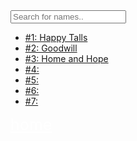 <html>
    <head>
        <title>thrift stores | fun places</title>
    </head>
    <body>
        <input type="text" id="myInput" onkeyup="myFunction()" placeholder="Search for names.." title="Type in a name">
        <ul id="myUL">
        <li><a target="_blank" href="https://www.summithumane.org/thrift-shop">#1: Happy Talls</a></li>
        <li><a target="_blank" href="https://goodwillakron.org/shop/find-a-store/">#2: Goodwill</a></li>
        <li><a target="_blank" href="https://ohioamishcountry.info/directory/home-hope-thrift-store/">#3: Home and Hope</a></li>
        <li><a target="_blank" href="#">#4:</a></li>
        <li><a target="_blank" href="#">#5:</a></li>
        <li><a target="_blank" href="#">#6:</a></li>
        <li><a target="_blank" href="#">#7:</a></li>
        </ul>
        <a style="color: white; font-size: 25px;" href="https://mcallisterschool.github.io/places/">home</a>        
        <script>
            function myFunction() {
                var input, filter, ul, li, a, i, txtValue;
                input = document.getElementById("myInput");
                filter = input.value.toUpperCase();
                ul = document.getElementById("myUL");
                li = ul.getElementsByTagName("li");
                for (i = 0; i < li.length; i++) {
                    a = li[i].getElementsByTagName("a")[0];
                    txtValue = a.textContent || a.innerText;
                    if (txtValue.toUpperCase().indexOf(filter) > -1) {
                        li[i].style.display = "";
                    } else {
                        li[i].style.display = "none";
                    }
                }
            }
            </script>
    </body>
</html>
